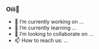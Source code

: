 ###  Oiii👋

- 🔭 I’m currently working on ...
- 🌱 I’m currently learning ...
- 👯 I’m looking to collaborate on ...
- 📫 How to reach us: ...
